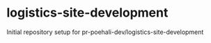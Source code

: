 # logistics-site-development

Initial repository setup for pr-poehali-dev/logistics-site-development